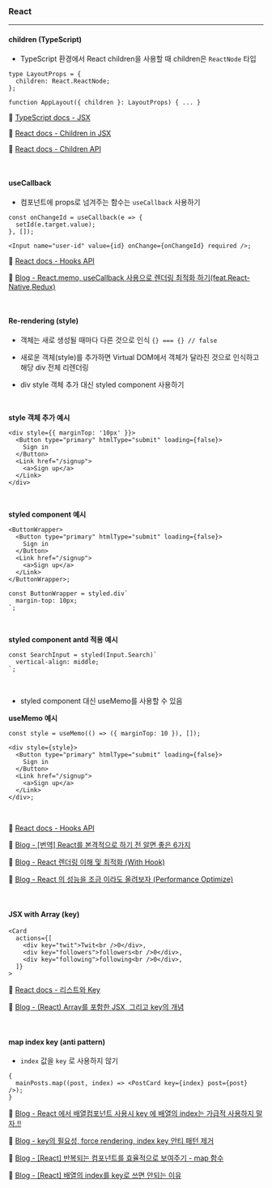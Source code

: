 ### React

<hr />

#### children (TypeScript)

- TypeScript 환경에서 React children을 사용할 때 children은 `ReactNode` 타입

```tsx
type LayoutProps = {
  children: React.ReactNode;
};

function AppLayout({ children }: LayoutProps) { ... }
```

📄 [TypeScript docs - JSX](https://www.typescriptlang.org/ko/docs/handbook/jsx.html)

📄 [React docs - Children in JSX](https://ko.reactjs.org/docs/jsx-in-depth.html#children-in-jsx)

📄 [React docs - Children API](https://ko.reactjs.org/docs/react-api.html#reactchildren)

<br />

#### useCallback

- 컴포넌트에 props로 넘겨주는 함수는 `useCallback` 사용하기

```tsx
const onChangeId = useCallback(e => {
  setId(e.target.value);
}, []);

<Input name="user-id" value={id} onChange={onChangeId} required />;
```

📄 [React docs - Hooks API](https://ko.reactjs.org/docs/hooks-reference.html#usecallback)

📄 [Blog - React.memo, useCallback 사용으로 렌더링 최적화 하기(feat.React-Native,Redux)](https://velog.io/@shin6403/React.memo-useCallback-사용으로-렌더링-최적화-하기feat.React-NativeRedux)

<br />

#### Re-rendering (style)

- 객체는 새로 생성될 때마다 다른 것으로 인식 `{} === {} // false`

- 새로운 객체(style)를 추가하면 Virtual DOM에서 객체가 달라진 것으로 인식하고 해당 div 전체 리렌더링

- div style 객체 추가 대신 styled component 사용하기

<br />

**style 객체 추가 예시**

```tsx
<div style={{ marginTop: '10px' }}>
  <Button type="primary" htmlType="submit" loading={false}>
    Sign in
  </Button>
  <Link href="/signup">
    <a>Sign up</a>
  </Link>
</div>
```

<br />

**styled component 예시**

```tsx
<ButtonWrapper>
  <Button type="primary" htmlType="submit" loading={false}>
    Sign in
  </Button>
  <Link href="/signup">
    <a>Sign up</a>
  </Link>
</ButtonWrapper>;

const ButtonWrapper = styled.div`
  margin-top: 10px;
`;
```

<br />

**styled component antd 적용 예시**

```tsx
const SearchInput = styled(Input.Search)`
  vertical-align: middle;
`;
```

<br />

- styled component 대신 useMemo를 사용할 수 있음

**useMemo 예시**

```tsx
const style = useMemo(() => ({ marginTop: 10 }), []);

<div style={style}>
  <Button type="primary" htmlType="submit" loading={false}>
    Sign in
  </Button>
  <Link href="/signup">
    <a>Sign up</a>
  </Link>
</div>;
```

<br />

📄 [React docs - Hooks API](https://ko.reactjs.org/docs/hooks-reference.html#usememo)

📄 [Blog - [번역] React를 본격적으로 하기 전 알면 좋은 6가지](https://jaeyeophan.github.io/2018/01/02/React-tips-for-beginners/)

📄 [Blog - React 렌더링 이해 및 최적화 (With Hook)](https://medium.com/vingle-tech-blog/react-%EB%A0%8C%EB%8D%94%EB%A7%81-%EC%9D%B4%ED%95%B4%ED%95%98%EA%B8%B0-f255d6569849)

📄 [Blog - React 의 성능을 조금 이라도 올려보자 (Performance Optimize)](https://pks2974.medium.com/react-%EC%9D%98-%EC%84%B1%EB%8A%A5%EC%9D%84-%EC%A1%B0%EA%B8%88-%EC%9D%B4%EB%9D%BC%EB%8F%84-%EC%98%AC%EB%A0%A4%EB%B3%B4%EC%9E%90-performance-optimize-f1a51b8c406c)

<br />

#### JSX with Array (key)

```tsx
<Card
  actions={[
    <div key="twit">Twit<br />0</div>,
    <div key="followers">followers<br />0</div>,
    <div key="following">following<br />0</div>,
  ]}
>
```

📄 [React docs - 리스트와 Key](https://ko.reactjs.org/docs/lists-and-keys.html)

📄 [Blog - (React) Array를 포함한 JSX, 그리고 key의 개념](https://velog.io/@ranisol/React-Array를-포함한-JSX-그리고-key의-개념)

<br />

#### map index key (anti pattern)

- `index` 값을 `key` 로 사용하지 않기

```tsx
{
  mainPosts.map((post, index) => <PostCard key={index} post={post} />);
}
```

📄 [Blog - React 에서 배열컴포넌트 사용시 key 에 배열의 index는 가급적 사용하지 말자.!!](https://blog.woolta.com/categories/1/posts/210)

📄 [Blog - key의 필요성, force rendering, index key 안티 패턴 제거](https://darrengwon.tistory.com/1258)

📄 [Blog - [React] 반복되는 컴포넌트를 효율적으로 보여주기 - map 함수](https://chanhuiseok.github.io/posts/react-8/)

📄 [Blog - [React] 배열의 index를 key로 쓰면 안되는 이유](https://medium.com/sjk5766/react-%EB%B0%B0%EC%97%B4%EC%9D%98-index%EB%A5%BC-key%EB%A1%9C-%EC%93%B0%EB%A9%B4-%EC%95%88%EB%90%98%EB%8A%94-%EC%9D%B4%EC%9C%A0-3ce48b3a18fb)
